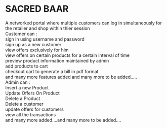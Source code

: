 <h1>SACRED BAAR</h1>
A networked portal where multiple customers    can log in simultaneously for the retailer and shop within thier session<br>
Customer can : <br>sign in using username and password<br>
               sign up as a new customer<br>
               view offers exclusively for him<br>
               view offers on certain products for a certain interval of time<br>
               preview product information maintained by admin<br>
               add products to cart<br>
               checkout cart to generate a bill in pdf format<br>
               and many more features added and many more to be added.....<br>
Admin can :<br> Insert a new Product<br>
            Update Offers On Product<br>
            Delete a Product<br>
            Delete a customer<br>
            update offers for customers<br>
            view all the transactions<br>
            and many more added....and many more to be added....<br>
